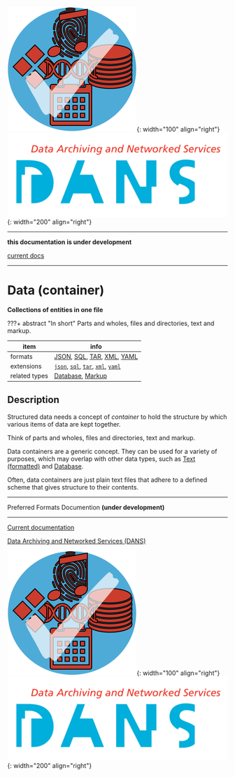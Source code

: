 ![img](../images/formats.png){: width="100" align="right"}
![img](../images/DANS.png){: width="200" align="right"}

---

**this documentation is under development**

[current docs]({{preferredFormats}})

---



# Data (container)

**Collections of entities in one file**

???+ abstract "In short"
    Parts and wholes, files and directories, text and markup.

item | info
--- | ---
formats | [JSON](../fileFormats/json.md), [SQL](../fileFormats/sql.md), [TAR](../fileFormats/tar.md), [XML](../fileFormats/xml.md), [YAML](../fileFormats/yaml.md)
extensions | [`json`](../extensions/json.md), [`sql`](../extensions/sql.md), [`tar`](../extensions/tar.md), [`xml`](../extensions/xml.md), [`yaml`](../extensions/yaml.md)
related types | [Database](../dataTypes/database.md), [Markup](../dataTypes/markup.md)

## Description

Structured data needs a concept of *container* to hold the structure
by which various items of data are kept together.

Think of parts and wholes, files and directories, text and markup.

Data containers are a generic concept. They can be used for a variety
of purposes, which may overlap with other data types, such as [Text (formatted)](../dataTypes/textFormatted.md)
and [Database](../dataTypes/database.md).

Often, data containers are just plain text files that adhere to a defined
scheme that gives structure to their contents.



---

Preferred Formats Documention **(under development)**

---

[Current documentation]({{preferredFormats}})

[Data Archiving and Networked Services (DANS)]({{dans}})

![img](../images/formats.png){: width="100" align="right"}
![img](../images/DANS.png){: width="200" align="right"}
